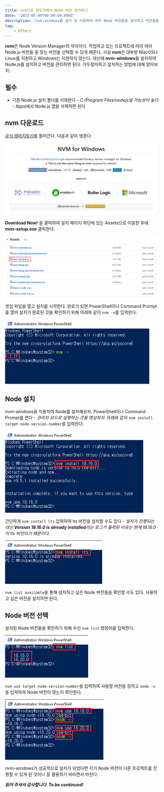 ```yaml
---
title: nvm으로 윈도우에서 Node 버전 관리하기
date: "2023-05-09T00:00:00.000Z"
description: "nvm-windows를 설치 및 사용하여 여러 Node 버전들을 설치하고 버전들을 바꾸는 방법에 대한 설명입니다."
tag: 
    - Others
---
```


**nvm**은 Node Version Manager의 약자이다. 작업하고 있는 프로젝트에 따라 여러 Node.js 버전들 중 맞는 버전을 선택할 수 있게 해준다. 사실 **nvm**은 대부분 MacOS나 Linux를 지원하고 Windows는 지원하지 않는다. 대신에 **nvm-windows**를 설치하여 Node.js를 설치하고 버전을 관리하면 된다. 거두절미하고 설치하는 방법에 대해 알아보자.

## 필수
- 기존 Node.js 설치 폴더를 삭제한다 - _C:/Program Files/nodejs일 가능성이 높다_ - Apps에서 Node.js 앱을 삭제하면 된다

## nvm 다운로드
[공식 레파지토리](https://github.com/coreybutler/nvm-windows)를 들어간다. 다음과 같이 생겼다:

![nvm-windows-git](../imgs/14/nvm-windows-git.png)

**Download Now!** 을 클릭하여 설치 페이지 하단에 있는 Assets으로 이동한 후에 **nvm-setup.exe** 클릭한다.

![nvm-setup-exe](../imgs/14/nvm-setup-exe.png)

셋업 파일을 열고 설치를 시작한다. 완료가 되면 PowerShell이나 Command Prompt를 열어 설치가 완료된 것을 확인하기 위해 아래와 같이 `nvm -v`를 입력한다:

![nvm-version](../imgs/14/nvm-version.png)

## Node 설치
nvm-windows을 이용하여 Node를 설치해보자. PowerShell이나 Command Prompt를 연다 - _관리자 모드로 실행하는 것을 명심하자_. 아래와 같이 `nvm install target-node-version-number`을 입력한다:

![install-node](../imgs/14/install-node.png)

간단하게 `nvm install lts` 입력하여 lts 버전을 설치할 수도 있다 - _설치가 진행되는 대신 **Version 18.16.0 is already installed**라는 로그가 출력된 이유는 현재 18.16.0이 lts 버전이기 때문이다_.

![node-install-lts](../imgs/14/node-install-lts.png)

`nvm list available`을 통해 설치하고 싶은 Node 버전들을 확인할 수도 있다. 사용하고 싶은 버전을 설치하면 된다.

## Node 버전 선택
설치된 Node 버전들을 확인하기 위해 우선 `nvm list` 명령어를 입력한다. 

![nvm-list](../imgs/14/nvm-list.png)

`nvm use target-node-version-number`을 입력하여 사용할 버전을 정하고 `node -v`을 입력하여 Node 버전이 맞는지 확인한다.

![nvm-use](../imgs/14/nvm-use.png)

nvm-windows가 성공적으로 설치가 되었다면 각기 Node 버전이 다른 프로젝트를 진행할 수 있게 된 것이니 잘 활용하기 바라면서 마친다.

_**읽어 주셔서 감사합니다. To be continued!**_